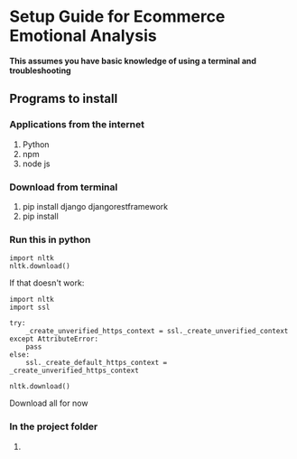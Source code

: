 # Setup Guide for Ecommerce Emotional Analysis
**This assumes you have basic knowledge of using a terminal and troubleshooting**
## Programs to install

### Applications from the internet
1. Python
2. npm
3. node js
### Download from terminal
1. pip install django djangorestframework
1. pip install 
### Run this in python
```
import nltk
nltk.download()
```
If that doesn't work:
```
import nltk
import ssl

try:
    _create_unverified_https_context = ssl._create_unverified_context
except AttributeError:
    pass
else:
    ssl._create_default_https_context = _create_unverified_https_context

nltk.download()
```

Download all for now
### In the project folder
1.